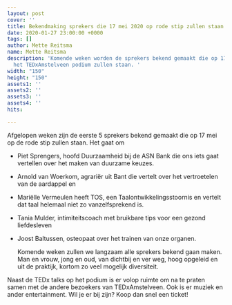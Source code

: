 ```yaml
---
layout: post
cover: ''
title: Bekendmaking sprekers die 17 mei 2020 op rode stip zullen staan.
date: 2020-01-27 23:00:00 +0000
tags: []
author: Mette Reitsma
name: Mette Reitsma
description: 'Komende weken worden de sprekers bekend gemaakt die op 17 mei 2020 op
  het TEDxAmstelveen podium zullen staan. '
width: "150"
height: "150"
assets1: ''
assets2: ''
assets3: ''
assets4: ''
hits: 

---
```

Afgelopen weken zijn de eerste 5 sprekers bekend gemaakt die op 17 mei op de rode stip zullen staan. Het gaat om 

* Piet Sprengers, hoofd Duurzaamheid bij de ASN Bank die ons iets gaat vertellen over het maken van duurzame keuzes. 
* Arnold van Woerkom, agrariër uit Bant die vertelt over het vertroetelen van de aardappel en 
* Mariëlle Vermeulen heeft TOS, een Taalontwikkelingsstoornis en vertelt dat taal helemaal niet zo vanzelfsprekend is. 
* Tania Mulder, intimiteitscoach met bruikbare tips voor een gezond liefdesleven
* Joost Baltussen, osteopaat over het trainen van onze organen. 

  Komende weken zullen we langzaam alle sprekers bekend gaan maken. Man en vrouw, jong en oud, van dichtbij en ver weg, hoog opgeleid en uit de praktijk, kortom zo veel mogelijk diversiteit. 

Naast de TEDx talks op het podium is er volop ruimte om na te praten samen met de andere bezoekers van TEDxAmstelveen. Ook is er muziek en ander entertainment. Wil je er bij zijn? Koop dan snel een ticket!  